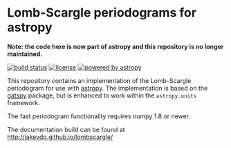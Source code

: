 # Lomb-Scargle periodograms for astropy

**Note: the code here is now part of astropy and this repository is no longer maintained.**

[![build status](http://img.shields.io/travis/jakevdp/lombscargle/master.svg?style=flat)](https://travis-ci.org/jakevdp/lombscargle)
[![license](http://img.shields.io/badge/license-BSD-blue.svg?style=flat)](https://github.com/jakevdp/lombscargle/blob/master/LICENSE.rst)
[![powered by astropy](http://img.shields.io/badge/powered%20by-AstroPy-orange.svg?style=flat)](http://www.astropy.org)

This repository contains an implementation of the Lomb-Scargle periodogram for
use with [astropy](http://astropy.org). The implementation is based on the
[gatspy](http://astroml.org/gatspy/) package, but is enhanced to work within
the ``astropy.units`` framework.

The fast periodogram functionality requires numpy 1.8 or newer.

The documentation build can be found at http://jakevdp.github.io/lombscargle/
